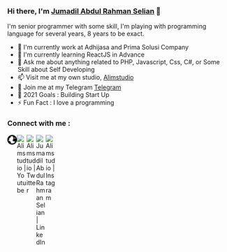 ### Hi there, I'm <a href="https://jumadilabdulrahmanselian.com" target="_blank">Jumadil Abdul Rahman Selian</a> 👋

I'm senior programmer with some skill, I'm playing with programming language for several years, 8 years to be exact.

- 🔭 I'm currently work at Adhijasa and Prima Solusi Company
- 🌱 I'm currently learning ReactJS in Advance
- 💬 Ask me about anything related to PHP, Javascript, Css, C#, or Some Skill about Self Developing
- 📫 Visit me at my own studio, <a href="https://alimstudio.com" target="_blank">Alimstudio</a>
- 👯 Join me at my Telegram <a href="https://telegram.com" target="_blank">Telegram</a>
- 🥅 2021 Goals : Building Start Up
- ⚡ Fun Fact : I love a programming


### Connect with me :
<a href="https://jumadilabdulrahmanselian.com"><img align="left" alt="Jumadil Abdul Rahman Selian" width="22px" src="https://raw.githubusercontent.com/iconic/open-iconic/master/svg/globe.svg" /></a>
<a href="https://www.youtube.com/channel/UC0OmjKjq8OTk7QLOI1Ri3iw"><img align="left" alt="Alimstudio | Youtube" width="22px" src="https://camo.githubusercontent.com/6645c4c313a1f4f0032cd1c5e5fd0033417104a7a282fed4cafdca8ac2a1ab33/68747470733a2f2f63646e2e6a7364656c6976722e6e65742f6e706d2f73696d706c652d69636f6e734076332f69636f6e732f796f75747562652e737667" /></a>
<a href="https://twitter.com/alimstudio_"><img align="left" alt="Alimstudio | Twitter" width="22px" src="https://camo.githubusercontent.com/395dda360ae28377b7c3247581a88b20573883519c2be833cb64fbb37dcbcc1a/68747470733a2f2f63646e2e6a7364656c6976722e6e65742f6e706d2f73696d706c652d69636f6e734076332f69636f6e732f747769747465722e737667" /></a>
<a href="https://www.linkedin.com/in/jumadil-abdul-rahman-selian/"><img align="left" alt="Jumadil Abdul Rahman Selian | LinkedIn" width="22px" src="https://camo.githubusercontent.com/d659d2bac00c01b42bffbae84bdc121e828b8fecd5b4949ffa2575f5d9e4a371/68747470733a2f2f63646e2e6a7364656c6976722e6e65742f6e706d2f73696d706c652d69636f6e734076332f69636f6e732f6c696e6b6564696e2e737667" /></a>
<a href="https://instagram.com/alimstudio.official"><img align="left" alt="Alimstudio | Instagram" width="22px" src="https://camo.githubusercontent.com/c80f9763ed06d4ab9fbcc1a74b8b74cd95e4c7f82d3f1f70233994f236a0faeb/68747470733a2f2f63646e2e6a7364656c6976722e6e65742f6e706d2f73696d706c652d69636f6e734076332f69636f6e732f696e7374616772616d2e737667" /></a>
